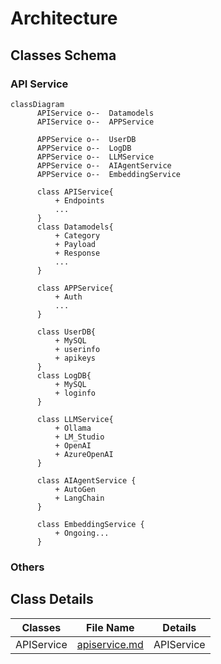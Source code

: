 # Architecture

## Classes Schema

### API Service

```mermaid
classDiagram
      APIService o--  Datamodels
      APIService o--  APPService

      APPService o--  UserDB
      APPService o--  LogDB
      APPService o--  LLMService
      APPService o--  AIAgentService
      APPService o--  EmbeddingService
      
      class APIService{
          + Endpoints
          ...
      }
      class Datamodels{
          + Category
          + Payload
          + Response
          ...
      }
      
      class APPService{
          + Auth
          ...
      }

      class UserDB{
          + MySQL
          + userinfo
          + apikeys
      }
      class LogDB{
          + MySQL
          + loginfo
      }

      class LLMService{
          + Ollama
          + LM_Studio
          + OpenAI
          + AzureOpenAI
      }

      class AIAgentService {
          + AutoGen
          + LangChain
      }

      class EmbeddingService {
          + Ongoing...
      }

```

### Others

## Class Details

| Classes        | File Name          | Details |
| ------------- |:-------------:| :--------:|
| APIService | [apiservice.md](./classes/apiservice.md)  | APIService|
